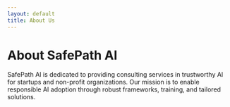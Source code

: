 ```yaml
---
layout: default
title: About Us
---
```


# About SafePath AI

SafePath AI is dedicated to providing consulting services in trustworthy AI for startups and non-profit organizations. Our mission is to enable responsible AI adoption through robust frameworks, training, and tailored solutions.
